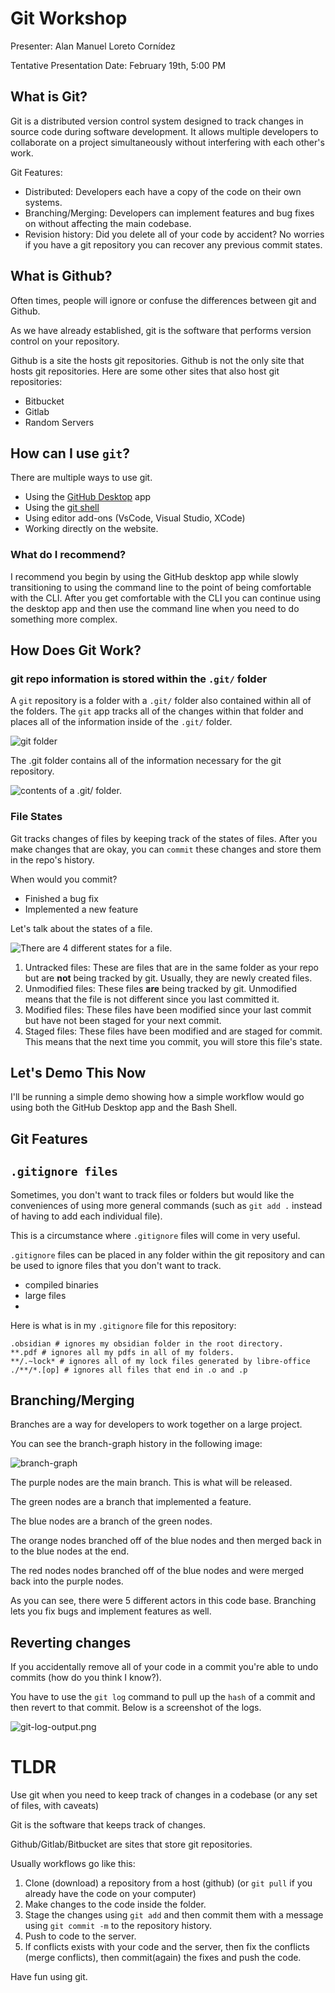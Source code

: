 # Git Workshop

Presenter: Alan Manuel Loreto Cornídez

Tentative Presentation Date: February 19th, 5:00 PM

## What is Git?

Git is a distributed version control system designed to track changes in source
code during software development. It allows multiple developers to collaborate
on a project simultaneously without interfering with each other's work.

Git Features:

- Distributed: Developers each have a copy of the code on their own systems.
- Branching/Merging: Developers can implement features and bug fixes on without
  affecting the main codebase.
- Revision history: Did you delete all of your code by accident? No worries if
  you have a git repository you can recover any previous commit states.

## What is Github?

Often times, people will ignore or confuse the differences between git and
Github.

As we have already established, git is the software that performs version
control on your repository.

Github is a site the hosts git repositories. Github is not the only site that
hosts git repositories. Here are some other sites that also host git
repositories:

- Bitbucket
- Gitlab
- Random Servers

## How can I use `git`?

There are multiple ways to use git.

- Using the [GitHub Desktop](https://desktop.github.com/) app
- Using the [git shell](https://git-scm.com/)
- Using editor add-ons (VsCode, Visual Studio, XCode)
- Working directly on the website.

### What do I recommend?

I recommend you begin by using the GitHub desktop app while slowly transitioning
to using the command line to the point of being comfortable with the CLI. After
you get comfortable with the CLI you can continue using the desktop app and then
use the command line when you need to do something more complex.

## How Does Git Work?

### git repo information is stored within the `.git/` folder

A `git` repository is a folder with a `.git/` folder also contained within all
of the folders. The `git` app tracks all of the changes within that folder and
places all of the information inside of the `.git/` folder.

![git folder](../assets/imgs/git-repo-contents.png)

The .git folder contains all of the information necessary for the git
repository.

![contents of a .git/ folder.](../assets/imgs/git-folder-contents.png)

### File States

Git tracks changes of files by keeping track of the states of files. After you
make changes that are okay, you can `commit` these changes and store them in the
repo's history.

When would you commit?

- Finished a bug fix
- Implemented a new feature

Let's talk about the states of a file.

![There are 4 different states for a file.](../assets/imgs/git-file-tracking.png)

1. Untracked files: These are files that are in the same folder as your repo but
   are **not** being tracked by git. Usually, they are newly created files.
2. Unmodified files: These files **are** being tracked by git. Unmodified means
   that the file is not different since you last committed it.
3. Modified files: These files have been modified since your last commit but
   have not been staged for your next commit.
4. Staged files: These files have been modified and are staged for commit. This
   means that the next time you commit, you will store this file's state.

## Let's Demo This Now

I'll be running a simple demo showing how a simple workflow would go using both
the GitHub Desktop app and the Bash Shell.

## Git Features

## `.gitignore files`

Sometimes, you don't want to track files or folders but would like the
conveniences of using more general commands (such as `git add .` instead of
having to add each individual file).

This is a circumstance where `.gitignore` files will come in very useful.

`.gitignore` files can be placed in any folder within the git repository and can be
used to ignore files that you don't want to track.

- compiled binaries
- large files
-

Here is what is in my `.gitignore` file for this repository:

```gitignore
.obsidian # ignores my obsidian folder in the root directory.
**.pdf # ignores all my pdfs in all of my folders.
**/.~lock* # ignores all of my lock files generated by libre-office
./**/*.[op] # ignores all files that end in .o and .p
```

## Branching/Merging

Branches are a way for developers to work together on a large project.

You can see the branch-graph history in the following image:

![branch-graph](../assets/imgs/git-branch-map.png)

The purple nodes are the main branch. This is what will be released.

The green nodes are a branch that implemented a feature.

The blue nodes are a branch of the green nodes.

The orange nodes branched off of the blue nodes and then merged back in to the
blue nodes at the end.

The red nodes nodes branched off of the blue nodes and were merged back into the
purple nodes.

As you can see, there were 5 different actors in this code base. Branching lets
you fix bugs and implement features as well.

## Reverting changes

If you accidentally remove all of your code in a commit you're able to undo
commits (how do you think I know?).

You have to use the `git log` command to pull up the `hash` of a commit and then
revert to that commit. Below is a screenshot of the logs.

![git-log-output.png](../assets/imgs/git-log-output.png)

# TLDR

Use git when you need to keep track of changes in a codebase (or any set of
files, with caveats)

Git is the software that keeps track of changes.

Github/Gitlab/Bitbucket are sites that store git repositories.

Usually workflows go like this:

1. Clone (download) a repository from a host (github) (or `git pull` if you
   already have the code on your computer)
2. Make changes to the code inside the folder.
3. Stage the changes using `git add` and then commit them with a message using
   `git commit -m` to the repository history.
4. Push to code to the server.
5. If conflicts exists with your code and the server, then fix the conflicts
   (merge conflicts), then commit(again) the fixes and push the code.

Have fun using git.
